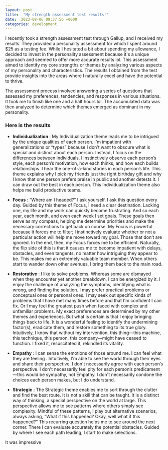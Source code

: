 ```yaml
---
layout: post
title:  "My strength assessment test results!"
date:  2023-08-06 09:37:56 +0000
categories: development
---
```


I recently took a strength assessment test through Gallup, and I received my results. They provided a personality assessment for which I spent around $25 as a testing fee. While I hesitated a bit about spending my allowance, I decided to invest in the personality assessment because it's a unique approach and seemed to offer more accurate results lol. This assessment aimed to identify my core strengths or themes by analyzing various aspects of my personality and characteristics. The results I obtained from the test provide insights into the areas where I naturally excel and have the potential to thrive.

The assessment process involved answering a series of questions that assessed my preferences, tendencies, and responses in various situations. It took me to finish like one and a half hours lol. The accumulated data was then analyzed to determine which themes emerged as dominant in my personality.

### Here is the results

- **Individualization** : My Individualization theme leads me to be intrigued by the unique qualities of each person. I'm impatient with generalizations or “types” because I don’t want to obscure what is special and distinct about each person. Instead, I focus on the differences between individuals. I instinctively observe each person’s style, each person’s motivation, how each thinks, and how each builds relationships. I hear the one-of-a-kind stories in each person’s life. This theme explains why I pick my friends just the right birthday gift and why I know that one person prefers praise in public and another detests it. I can draw out the best in each person. This Individualization theme also helps me build productive teams.

- **Focus** : “Where am I headed?” I ask yourself. I ask this question every day. Guided by this theme of Focus, I need a clear destination. Lacking one, my life and my work can quickly become frustrating. And so each year, each month, and even each week I set goals. These goals then serve as my compass, helping me determine priorities and make the necessary corrections to get back on course. My Focus is powerful because it forces me to filter; I instinctively evaluate whether or not a particular action will help me move toward my goal. Those that don’t are ignored. In the end, then, my Focus forces me to be efficient. Naturally, the flip side of this is that it causes me to become impatient with delays, obstacles, and even tangents, no matter how intriguing they appear to be. This makes me an extremely valuable team member. When others start to wander down other avenues, I bring them back to the main road.
- **Restorative** : I like to solve problems. Whereas some are dismayed when they encounter yet another breakdown, I can be energized by it. I enjoy the challenge of analyzing the symptoms, identifying what is wrong, and finding the solution. I may prefer practical problems or conceptual ones or personal ones. I may seek out specific kinds of problems that I have met many times before and that I'm confident I can fix. Or I may feel the greatest push when faced with complex and unfamiliar problems. My exact preferences are determined by my other themes and experiences. But what is certain is that I enjoy bringing things back to life. It is a wonderful feeling to identify the undermining factor(s), eradicate them, and restore something to its true glory. Intuitively, I know that without my intervention, this thing—this machine, this technique, this person, this company—might have ceased to function. I fixed it, resuscitated it, rekindled its vitality.

- **Empathy** : I can sense the emotions of those around me. I can feel what they are feeling . Intuitively, I'm able to see the world through their eyes and share their perspective. I don't necessarily agree with each person’s perspective. I don't necessarily feel pity for each person’s predicament—this would be sympathy, not Empathy. I don't necessarily condone the choices each person makes, but I do understand.

- **Strategic** : The Strategic theme enables me to sort through the clutter and find the best route. It is not a skill that can be taught. It is a distinct way of thinking, a special perspective on the world at large. This perspective allows me to see patterns where others simply see complexity. Mindful of these patterns, I play out alternative scenarios, always asking, “What if this happened? Okay, well what if this happened?” This recurring question helps me to see around the next corner. There I can evaluate accurately the potential obstacles. Guided by where I see each path leading, I start to make selections.

It was impressive